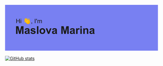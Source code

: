 ![HI HEADER](./imgs/header.png)

[![GitHub stats](https://github-readme-stats.vercel.app/api?username=mymidiii)](https://github.com/anuraghazra/github-readme-stats)
